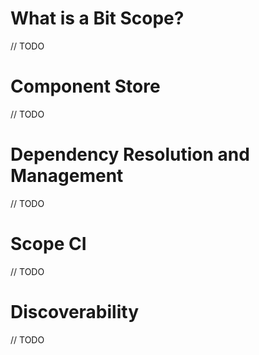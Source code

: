 
# What is a Bit Scope?

// TODO

# Component Store

// TODO

# Dependency Resolution and Management

// TODO

# Scope CI

// TODO

# Discoverability

// TODO
